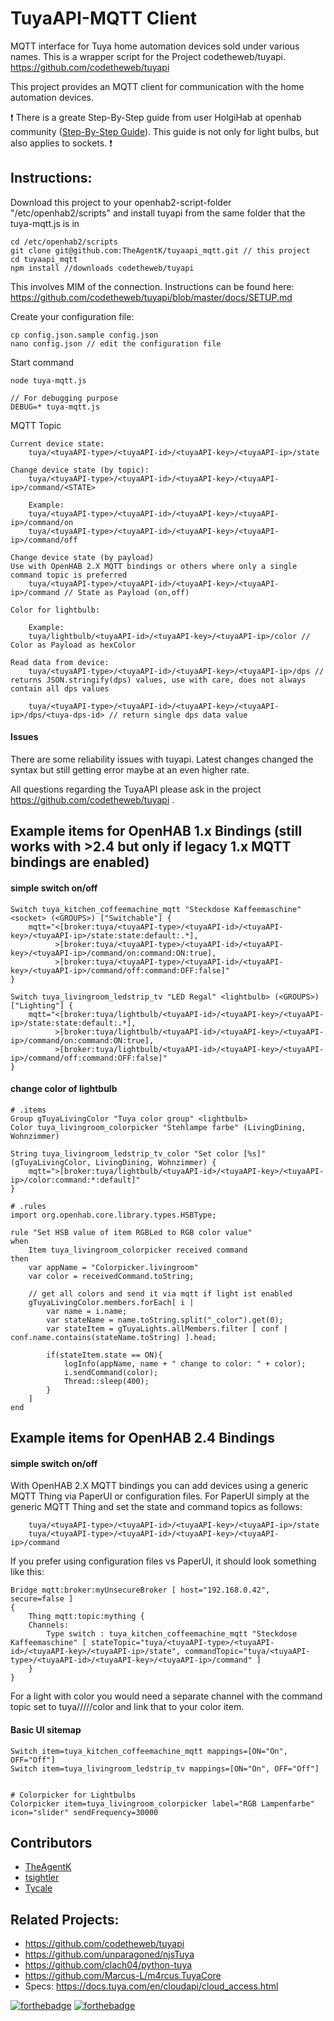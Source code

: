 # TuyaAPI-MQTT Client
MQTT interface for Tuya home automation devices sold under various names.
This is a wrapper script for the Project codetheweb/tuyapi. https://github.com/codetheweb/tuyapi

This project provides an MQTT client for communication with the home automation devices.

:exclamation: There is a greate Step-By-Step guide from user HolgiHab at openhab community ([Step-By-Step Guide](
https://community.openhab.org/t/step-by-step-guide-for-adding-tuya-bulbs-smart-life-to-oh2-using-tuya-mqtt-js-by-agentk/59371)). This guide is not only for light bulbs, but also applies to sockets. :exclamation:

## Instructions:

Download this project to your openhab2-script-folder "/etc/openhab2/scripts" and install tuyapi from the same folder that the tuya-mqtt.js is in
```
cd /etc/openhab2/scripts
git clone git@github.com:TheAgentK/tuyaapi_mqtt.git // this project
cd tuyaapi_mqtt
npm install //downloads codetheweb/tuyapi
```

This involves MIM of the connection. Instructions can be found here: https://github.com/codetheweb/tuyapi/blob/master/docs/SETUP.md

Create your configuration file:
```
cp config.json.sample config.json
nano config.json // edit the configuration file
```

Start command
```
node tuya-mqtt.js

// For debugging purpose
DEBUG=* tuya-mqtt.js
```

MQTT Topic
```
Current device state:
    tuya/<tuyaAPI-type>/<tuyaAPI-id>/<tuyaAPI-key>/<tuyaAPI-ip>/state

Change device state (by topic):
    tuya/<tuyaAPI-type>/<tuyaAPI-id>/<tuyaAPI-key>/<tuyaAPI-ip>/command/<STATE>
	
    Example:
    tuya/<tuyaAPI-type>/<tuyaAPI-id>/<tuyaAPI-key>/<tuyaAPI-ip>/command/on
    tuya/<tuyaAPI-type>/<tuyaAPI-id>/<tuyaAPI-key>/<tuyaAPI-ip>/command/off

Change device state (by payload)
Use with OpenHAB 2.X MQTT bindings or others where only a single command topic is preferred
    tuya/<tuyaAPI-type>/<tuyaAPI-id>/<tuyaAPI-key>/<tuyaAPI-ip>/command // State as Payload (on,off)	
	
Color for lightbulb:

    Example:
    tuya/lightbulb/<tuyaAPI-id>/<tuyaAPI-key>/<tuyaAPI-ip>/color // Color as Payload as hexColor

Read data from device:
    tuya/<tuyaAPI-type>/<tuyaAPI-id>/<tuyaAPI-key>/<tuyaAPI-ip>/dps // returns JSON.stringify(dps) values, use with care, does not always contain all dps values

    tuya/<tuyaAPI-type>/<tuyaAPI-id>/<tuyaAPI-key>/<tuyaAPI-ip>/dps/<tuya-dps-id> // return single dps data value
```

#### Issues
There are some reliability issues with tuyapi. Latest changes changed the syntax but still getting error maybe at an even higher rate.

All questions regarding the TuyaAPI please ask in the project https://github.com/codetheweb/tuyapi .


## Example items for OpenHAB 1.x Bindings (still works with >2.4 but only if legacy 1.x MQTT bindings are enabled)
#### simple switch on/off
```
Switch tuya_kitchen_coffeemachine_mqtt "Steckdose Kaffeemaschine" <socket> (<GROUPS>) ["Switchable"] {
    mqtt="<[broker:tuya/<tuyaAPI-type>/<tuyaAPI-id>/<tuyaAPI-key>/<tuyaAPI-ip>/state:state:default:.*], 
          >[broker:tuya/<tuyaAPI-type>/<tuyaAPI-id>/<tuyaAPI-key>/<tuyaAPI-ip>/command/on:command:ON:true], 
          >[broker:tuya/<tuyaAPI-type>/<tuyaAPI-id>/<tuyaAPI-key>/<tuyaAPI-ip>/command/off:command:OFF:false]"
}

Switch tuya_livingroom_ledstrip_tv "LED Regal" <lightbulb> (<GROUPS>) ["Lighting"] {
    mqtt="<[broker:tuya/lightbulb/<tuyaAPI-id>/<tuyaAPI-key>/<tuyaAPI-ip>/state:state:default:.*], 
          >[broker:tuya/lightbulb/<tuyaAPI-id>/<tuyaAPI-key>/<tuyaAPI-ip>/command/on:command:ON:true], 
          >[broker:tuya/lightbulb/<tuyaAPI-id>/<tuyaAPI-key>/<tuyaAPI-ip>/command/off:command:OFF:false]"
}
```
#### change color of lightbulb
```
# .items
Group gTuyaLivingColor "Tuya color group" <lightbulb>
Color tuya_livingroom_colorpicker "Stehlampe farbe" (LivingDining, Wohnzimmer)

String tuya_livingroom_ledstrip_tv_color "Set color [%s]" (gTuyaLivingColor, LivingDining, Wohnzimmer) {
    mqtt=">[broker:tuya/lightbulb/<tuyaAPI-id>/<tuyaAPI-key>/<tuyaAPI-ip>/color:command:*:default]"
}

# .rules
import org.openhab.core.library.types.HSBType;

rule "Set HSB value of item RGBLed to RGB color value"
when
	Item tuya_livingroom_colorpicker received command
then
	var appName = "Colorpicker.livingroom"
	var color = receivedCommand.toString;

    // get all colors and send it via mqtt if light ist enabled
	gTuyaLivingColor.members.forEach[ i |
		var name = i.name;
		var stateName = name.toString.split("_color").get(0);
		var stateItem = gTuyaLights.allMembers.filter [ conf | conf.name.contains(stateName.toString) ].head;

		if(stateItem.state == ON){
			logInfo(appName, name + " change to color: " + color);
			i.sendCommand(color);
			Thread::sleep(400);
		}
	]
end

```
## Example items for OpenHAB 2.4 Bindings
#### simple switch on/off

With OpenHAB 2.X MQTT bindings you can add devices using a generic MQTT Thing via PaperUI or 
configuration files.  For PaperUI simply at the generic MQTT Thing and set the state and
command topics as follows:
```
    tuya/<tuyaAPI-type>/<tuyaAPI-id>/<tuyaAPI-key>/<tuyaAPI-ip>/state	
    tuya/<tuyaAPI-type>/<tuyaAPI-id>/<tuyaAPI-key>/<tuyaAPI-ip>/command
```	
If you prefer using configuration files vs PaperUI, it should look something like this:

```
Bridge mqtt:broker:myUnsecureBroker [ host="192.168.0.42", secure=false ]
{
    Thing mqtt:topic:mything {
    Channels:
        Type switch : tuya_kitchen_coffeemachine_mqtt "Steckdose Kaffeemaschine" [ stateTopic="tuya/<tuyaAPI-type>/<tuyaAPI-id>/<tuyaAPI-key>/<tuyaAPI-ip>/state", commandTopic="tuya/<tuyaAPI-type>/<tuyaAPI-id>/<tuyaAPI-key>/<tuyaAPI-ip>/command" ]
    }
}
```
For a light with color you would need a separate channel with the command topic set to
tuya/<tuyaAPI-type>/<tuyaAPI-id>/<tuyaAPI-key>/<tuyaAPI-ip>/color and link that to your 
color item.

#### Basic UI sitemap
```
Switch item=tuya_kitchen_coffeemachine_mqtt mappings=[ON="On", OFF="Off"]
Switch item=tuya_livingroom_ledstrip_tv mappings=[ON="On", OFF="Off"]


# Colorpicker for Lightbulbs
Colorpicker item=tuya_livingroom_colorpicker label="RGB Lampenfarbe" icon="slider" sendFrequency=30000
```

## Contributors
- [TheAgentK](https://github.com/TheAgentK)
- [tsightler](https://github.com/tsightler)
- [Tycale](https://github.com/Tycale)


## Related Projects:
- https://github.com/codetheweb/tuyapi
- https://github.com/unparagoned/njsTuya
- https://github.com/clach04/python-tuya
- https://github.com/Marcus-L/m4rcus.TuyaCore
- Specs: https://docs.tuya.com/en/cloudapi/cloud_access.html

[![forthebadge](https://forthebadge.com/images/badges/made-with-javascript.svg)](https://forthebadge.com)
[![forthebadge](https://forthebadge.com/images/badges/built-with-love.svg)](https://forthebadge.com)
